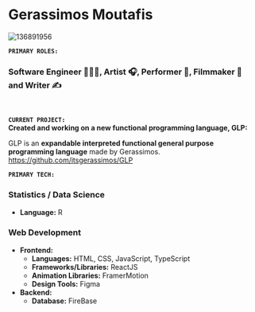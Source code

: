 
# Gerassimos Moutafis

![136891956](https://github.com/itsgerassimos/itsgerassimos/assets/136891956/4a01cf9a-9f3a-4598-98d0-2ebe69e7bc6c)

**`PRIMARY ROLES:`**  
### Software Engineer 👨🏻‍💻, Artist 🎧, Performer 🎤, Filmmaker 🎥 and Writer ✍

<br/>

**`CURRENT PROJECT:`**  
**Created and working on a new functional programming language, GLP:**

GLP is an **expandable interpreted functional general purpose programming language** made by Gerassimos.
https://github.com/itsgerassimos/GLP

**`PRIMARY TECH:`**  
### Statistics / Data Science
- **Language:** R

### Web Development
- **Frontend:**
  - **Languages:** HTML, CSS, JavaScript, TypeScript
  - **Frameworks/Libraries:** ReactJS
  - **Animation Libraries:** FramerMotion
  - **Design Tools:** Figma
- **Backend:**
  - **Database:** FireBase

